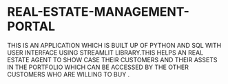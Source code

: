 # REAL-ESTATE-MANAGEMENT-PORTAL

THIS IS AN APPLICATION WHICH IS BUILT UP OF PYTHON AND SQL WITH USER INTERFACE USING STREAMLIT LIBRARY.THIS HELPS AN REAL ESTATE AGENT TO SHOW CASE THEIR CUSTOMERS AND THEIR ASSETS IN THE PORTFOLIO WHICH CAN BE ACCESSED BY THE OTHER CUSTOMERS WHO ARE WILLING TO BUY .
